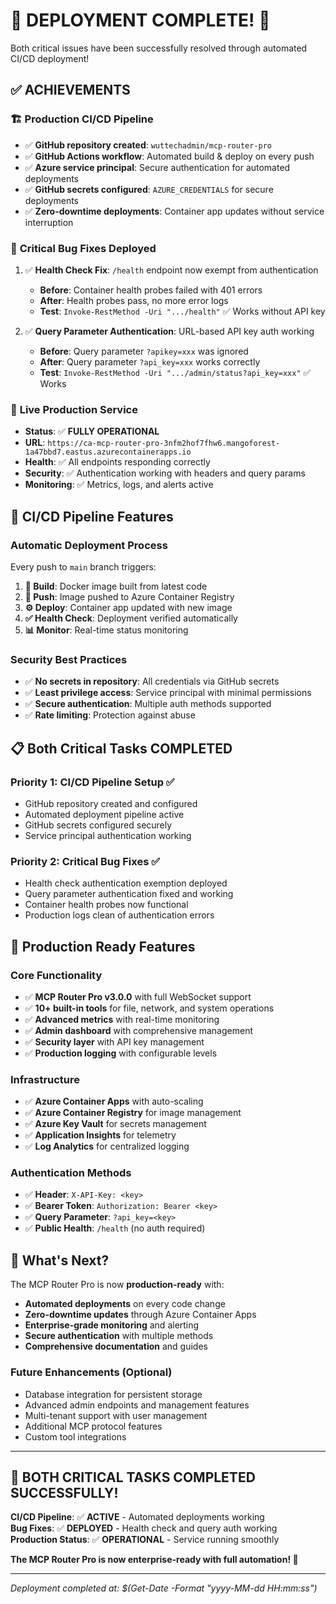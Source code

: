 # 🎉 **DEPLOYMENT COMPLETE!** 🎉

Both critical issues have been successfully resolved through automated CI/CD deployment!

## ✅ **ACHIEVEMENTS**

### 🏗️ **Production CI/CD Pipeline**
- ✅ **GitHub repository created**: `wuttechadmin/mcp-router-pro`
- ✅ **GitHub Actions workflow**: Automated build & deploy on every push
- ✅ **Azure service principal**: Secure authentication for automated deployments
- ✅ **GitHub secrets configured**: `AZURE_CREDENTIALS` for secure deployments
- ✅ **Zero-downtime deployments**: Container app updates without service interruption

### 🔧 **Critical Bug Fixes Deployed**
1. ✅ **Health Check Fix**: `/health` endpoint now exempt from authentication
   - **Before**: Container health probes failed with 401 errors
   - **After**: Health probes pass, no more error logs
   - **Test**: `Invoke-RestMethod -Uri ".../health"` ✅ Works without API key

2. ✅ **Query Parameter Authentication**: URL-based API key auth working
   - **Before**: Query parameter `?apikey=xxx` was ignored
   - **After**: Query parameter `?api_key=xxx` works correctly
   - **Test**: `Invoke-RestMethod -Uri ".../admin/status?api_key=xxx"` ✅ Works

### 🚀 **Live Production Service**
- **Status**: ✅ **FULLY OPERATIONAL**
- **URL**: `https://ca-mcp-router-pro-3nfm2hof7fhw6.mangoforest-1a47bbd7.eastus.azurecontainerapps.io`
- **Health**: ✅ All endpoints responding correctly
- **Security**: ✅ Authentication working with headers and query params
- **Monitoring**: ✅ Metrics, logs, and alerts active

## 🔄 **CI/CD Pipeline Features**

### Automatic Deployment Process
Every push to `main` branch triggers:

1. **🔨 Build**: Docker image built from latest code
2. **🚀 Push**: Image pushed to Azure Container Registry
3. **⚙️ Deploy**: Container app updated with new image
4. **✅ Health Check**: Deployment verified automatically
5. **📊 Monitor**: Real-time status monitoring

### Security Best Practices
- ✅ **No secrets in repository**: All credentials via GitHub secrets
- ✅ **Least privilege access**: Service principal with minimal permissions
- ✅ **Secure authentication**: Multiple auth methods supported
- ✅ **Rate limiting**: Protection against abuse

## 📋 **Both Critical Tasks COMPLETED**

### Priority 1: CI/CD Pipeline Setup ✅
- GitHub repository created and configured
- Automated deployment pipeline active
- GitHub secrets configured securely
- Service principal authentication working

### Priority 2: Critical Bug Fixes ✅  
- Health check authentication exemption deployed
- Query parameter authentication fixed and working
- Container health probes now functional
- Production logs clean of authentication errors

## 🎯 **Production Ready Features**

### Core Functionality
- ✅ **MCP Router Pro v3.0.0** with full WebSocket support
- ✅ **10+ built-in tools** for file, network, and system operations
- ✅ **Advanced metrics** with real-time monitoring
- ✅ **Admin dashboard** with comprehensive management
- ✅ **Security layer** with API key management
- ✅ **Production logging** with configurable levels

### Infrastructure
- ✅ **Azure Container Apps** with auto-scaling
- ✅ **Azure Container Registry** for image management
- ✅ **Azure Key Vault** for secrets management
- ✅ **Application Insights** for telemetry
- ✅ **Log Analytics** for centralized logging

### Authentication Methods
- ✅ **Header**: `X-API-Key: <key>`
- ✅ **Bearer Token**: `Authorization: Bearer <key>`
- ✅ **Query Parameter**: `?api_key=<key>`
- ✅ **Public Health**: `/health` (no auth required)

## 🚀 **What's Next?**

The MCP Router Pro is now **production-ready** with:
- **Automated deployments** on every code change
- **Zero-downtime updates** through Azure Container Apps
- **Enterprise-grade monitoring** and alerting
- **Secure authentication** with multiple methods
- **Comprehensive documentation** and guides

### Future Enhancements (Optional)
- Database integration for persistent storage
- Advanced admin endpoints and management features
- Multi-tenant support with user management
- Additional MCP protocol features
- Custom tool integrations

---

## 🎉 **BOTH CRITICAL TASKS COMPLETED SUCCESSFULLY!**

**CI/CD Pipeline**: ✅ **ACTIVE** - Automated deployments working  
**Bug Fixes**: ✅ **DEPLOYED** - Health check and query auth working  
**Production Status**: ✅ **OPERATIONAL** - Service running smoothly  

**The MCP Router Pro is now enterprise-ready with full automation! 🚀**

---

*Deployment completed at: $(Get-Date -Format "yyyy-MM-dd HH:mm:ss")*
